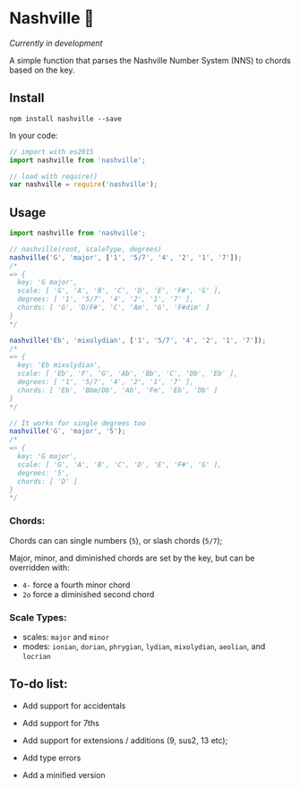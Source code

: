 # Nashville 🎸

*Currently in development*

A simple function that parses the Nashville Number System (NNS) to chords based on the key.

## Install
```
npm install nashville --save
```

In your code:

```js
// import with es2015
import nashville from 'nashville';

// load with require()
var nashville = require('nashville');
```

## Usage

```js
import nashville from 'nashville';

// nashville(root, scaleType, degrees)
nashville('G', 'major', ['1', '5/7', '4', '2', '1', '7']);
/*
=> {
  key: 'G major',
  scale: [ 'G', 'A', 'B', 'C', 'D', 'E', 'F#', 'G' ],
  degrees: [ '1', '5/7', '4', '2', '1', '7' ],
  chords: [ 'G', 'D/F#', 'C', 'Am', 'G', 'F#dim' ]
}
*/

nashville('Eb', 'mixolydian', ['1', '5/7', '4', '2', '1', '7']);
/*
=> {
  key: 'Eb mixolydian',
  scale: [ 'Eb', 'F', 'G', 'Ab', 'Bb', 'C', 'Db', 'Eb' ],
  degrees: [ '1', '5/7', '4', '2', '1', '7' ],
  chords: [ 'Eb', 'Bbm/Db', 'Ab', 'Fm', 'Eb', 'Db' ]
}
*/

// It works for single degrees too
nashville('G', 'major', '5');
/*
=> {
  key: 'G major',
  scale: [ 'G', 'A', 'B', 'C', 'D', 'E', 'F#', 'G' ],
  degrees: '5',
  chords: [ 'D' ]
}
*/
```

### Chords:
Chords can can single numbers (`5`), or slash chords (`5/7`);

Major, minor, and diminished chords are set by the key, but can be overridden with:
- `4-` force a fourth minor chord
- `2o` force a diminished second chord

### Scale Types:
- scales: `major` and `minor`
- modes: `ionian`, `dorian`, `phrygian`, `lydian`, `mixolydian`, `aeolian`, and `locrian`

## To-do list:
- Add support for accidentals
- Add support for 7ths
- Add support for extensions / additions (9, sus2, 13 etc);

- Add type errors
- Add a minified version

